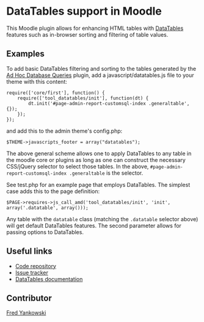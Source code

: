 DataTables support in Moodle
===

This Moodle plugin allows for enhancing HTML tables with
[DataTables](https://datatables.net/)
features such as in-browser sorting and filtering of table values.

Examples
---

To add basic DataTables filtering and sorting to the tables generated by the
[Ad Hoc Database Queries](https://moodle.org/plugins/view/report_customsql)
plugin, add a javascript/datatables.js file to your theme with this content:

```
require(['core/first'], function() {
    require(['tool_datatables/init'], function(dt) {
        dt.init('#page-admin-report-customsql-index .generaltable', {});
    });
});
```

and add this to the admin theme's config.php:

```
$THEME->javascripts_footer = array("datatables");
```

The above general scheme allows one to apply DataTables to any table in the moodle core or plugins as long as one can construct the necessary CSS/jQuery selector to select those tables. In the above,
`#page-admin-report-customsql-index .generaltable` is the selector.

See test.php for an example page that employs DataTables. The simplest case adds this to the page definition:

```
$PAGE->requires->js_call_amd('tool_datatables/init', 'init', array('.datatable', array()));
```
Any table with the `datatable` class (matching the `.datatable` selector above) will get default DataTables features. The second parameter allows for passing options to DataTables.


Useful links
---
* [Code repository](https://github.com/fredcy/moodle-datatables)
* [Issue tracker](https://github.com/fredcy/moodle-datatables/issues)
* [DataTables documentation](https://datatables.net/)

Contributor
---
[Fred Yankowski](https://moodle.org/user/profile.php?id=843666)
